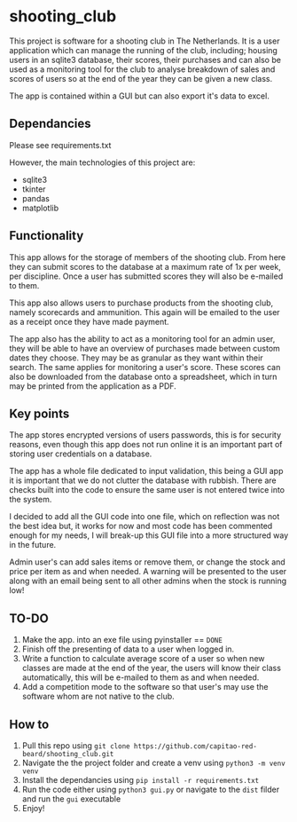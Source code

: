 # shooting_club

This project is software for a shooting club in The Netherlands. It is a user application which can manage the running of the club, including; housing users in an sqlite3 database, their scores, their purchases and can also be used as a monitoring tool for the club to analyse breakdown of sales and scores of users so at the end of the year they can be given a new class.

The app is contained within a GUI but can also export it's data to excel.

## Dependancies

Please see requirements.txt

However, the main technologies of this project are:

- sqlite3
- tkinter
- pandas
- matplotlib

## Functionality

This app allows for the storage of members of the shooting club. From here they can submit scores to the database at a maximum rate of 1x per week, per discipline. Once a user has submitted scores they will also be e-mailed to them. 

This app also allows users to purchase products from the shooting club, namely scorecards and ammunition. This again will be emailed to the user as a receipt once they have made payment.

The app also has the ability to act as a monitoring tool for an admin user, they will be able to have an overview of purchases made between custom dates they choose. They may be as granular as they want within their search. The same applies for monitoring a user's score. These scores can also be downloaded from the database onto a spreadsheet, which in turn may be printed from the application as a PDF.

## Key points

The app stores encrypted versions of users passwords, this is for security reasons, even though this app does not run online it is an important part of storing user credentials on a database.

The app has a whole file dedicated to input validation, this being a GUI app it is important that we do not clutter the database with rubbish. There are checks built into the code to ensure the same user is not entered twice into the system. 

I decided to add all the GUI code into one file, which on reflection was not the best idea but, it works for now and most code has been commented enough for my needs, I will break-up this GUI file into a more structured way in the future.

Admin user's can add sales items or remove them, or change the stock and price per item as and when needed. A warning will be presented to the user along with an email being sent to all other admins when the stock is running low!

## TO-DO

1. Make the app. into an exe file using pyinstaller == `DONE`
2. Finish off the presenting of data to a user when logged in.
3. Write a function to calculate average score of a user so when new classes are made at the end of the year, the users will know their class automatically, this will be e-mailed to them as and when needed.
4. Add a competition mode to the software so that user's may use the software whom are not native to the club.

## How to

1. Pull this repo using `git clone https://github.com/capitao-red-beard/shooting_club.git`
2. Navigate the the project folder and create a venv using `python3 -m venv venv`
3. Install the dependancies using `pip install -r requirements.txt`
4. Run the code either using `python3 gui.py` or navigate to the `dist` filder and run the `gui` executable
5. Enjoy!
